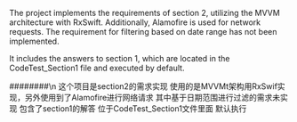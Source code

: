 The project implements the requirements of section 2, utilizing the MVVM architecture with RxSwift. Additionally, Alamofire is used for network requests. The requirement for filtering based on date range has not been implemented.

It includes the answers to section 1, which are located in the CodeTest_Section1 file and executed by default.

########\n
这个项目是section2的需求实现 使用的是MVVMt架构用RxSwif实现，另外使用到了Alamofire进行网络请求 其中基于日期范围进行过滤的需求未实现
包含了section1的解答 位于CodeTest_Section1文件里面 默认执行
